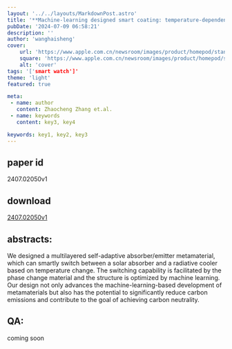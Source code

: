 ```yaml
---
layout: '../../layouts/MarkdownPost.astro'
title: '**Machine-learning designed smart coating: temperature-dependent self-adaptation between a solar absorber and a radiative cooler**'
pubDate: '2024-07-09 06:58:21'
description: ''
author: 'wanghaisheng'
cover:
    url: 'https://www.apple.com.cn/newsroom/images/product/homepod/standard/Apple-HomePod-hero-230118_big.jpg.large_2x.jpg'
    square: 'https://www.apple.com.cn/newsroom/images/product/homepod/standard/Apple-HomePod-hero-230118_big.jpg.large_2x.jpg'
    alt: 'cover'
tags: '['smart watch']' 
theme: 'light'
featured: true

meta:
 - name: author
   content: Zhaocheng Zhang et.al.
 - name: keywords
   content: key3, key4

keywords: key1, key2, key3
---
```


## paper id
2407.02050v1
## download
[2407.02050v1](http://arxiv.org/abs/2407.02050v1)
## abstracts:
We designed a multilayered self-adaptive absorber/emitter metamaterial, which can smartly switch between a solar absorber and a radiative cooler based on temperature change. The switching capability is facilitated by the phase change material and the structure is optimized by machine learning. Our design not only advances the machine-learning-based development of metamaterials but also has the potential to significantly reduce carbon emissions and contribute to the goal of achieving carbon neutrality.
## QA:
coming soon
